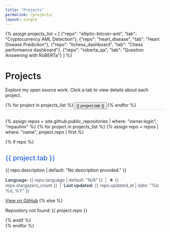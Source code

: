 ```yaml
---
title: "Projects"
permalink: /projects/
layout: single
---
```


{% assign projects_list = 
  [
    {"repo": "elliptic-bitcoin-aml", "tab": "Cryptocurrency AML Detection"},
    {"repo": "heart_disease", "tab": "Heart Disease Prediction"},
    {"repo": "lichess_dashboard", "tab": "Chess performance dashboard"},
    {"repo": "roberta_qa", "tab": "Question Answering with RoBERTa"}
  ]
%}

<style>
.project-tabs {
  display: flex;
  border-bottom: 2px solid #e5e7eb;
  margin-bottom: 2em;
  gap: 2px;
  font-family: 'Inter', 'Segoe UI', 'system-ui', sans-serif;
}

.project-tab {
  padding: 0.75em 1.5em;
  cursor: pointer;
  background: none;
  border: none;
  font-size: 1.08em;
  font-weight: 500;
  color: #374151;
  border-bottom: 2px solid transparent;
  transition: border-color 0.2s, color 0.2s, background 0.2s;
  letter-spacing: 0.02em;
  border-radius: 8px 8px 0 0;
  text-transform: none;
}

.project-tab.active {
  border-bottom: 2.5px solid #2563eb;
  color: #2563eb;
  background: #f3f4f6;
}

.project-tab:focus {
  outline: none;
  background: #e0e7ef;
}

.project-content {
  display: none;
  animation: fadeIn 0.3s;
  padding-top: 1.5em;
  font-family: 'Inter', 'Segoe UI', 'system-ui', sans-serif;
  color: #2d3748;
}

.project-content.active {
  display: block;
}

@keyframes fadeIn {
  from { opacity: 0; }
  to   { opacity: 1; }
}
</style>

<h1 style="font-family:'Inter','Segoe UI','system-ui',sans-serif; font-weight:600; letter-spacing:0.01em;">Projects</h1>
<p style="font-family:'Inter','Segoe UI','system-ui',sans-serif;">Explore my open source work. Click a tab to view details about each project.</p>

<!-- Tab navigation -->
<div class="project-tabs" id="projectTabs">
  {% for project in projects_list %}
    <button class="project-tab{% if forloop.first %} active{% endif %}" data-tab="project{{ forloop.index }}">
      {{ project.tab }}
    </button>
  {% endfor %}
</div>

<!-- Tab contents -->
{% assign repos = site.github.public_repositories | where: "owner.login", "mpaulinv" %}
{% for project in projects_list %}
  {% assign repo = repos | where: "name", project.repo | first %}
  <div class="project-content{% if forloop.first %} active{% endif %}" id="project{{ forloop.index }}">
    {% if repo %}
      <h2 style="font-weight:500; font-family:'Inter','Segoe UI','system-ui',sans-serif;">
        <a href="{{ repo.html_url }}" target="_blank" rel="noopener" style="color:#2563eb;text-decoration:none;">
          {{ project.tab }}
        </a>
      </h2>
      <p>{{ repo.description | default: "No description provided." }}</p>
      <ul style="list-style: none; padding: 0; margin: 0 0 1em 0; color: #4b5563;">
        <li>
          <strong>Language:</strong> {{ repo.language | default: "N/A" }}
          &nbsp;|&nbsp;
          <strong>★</strong> {{ repo.stargazers_count }}
          &nbsp;|&nbsp;
          <strong>Last updated:</strong> {{ repo.updated_at | date: "%b %d, %Y" }}
        </li>
      </ul>
      <a href="{{ repo.html_url }}" class="btn" target="_blank" rel="noopener">View on GitHub</a>
    {% else %}
      <p>Repository not found: {{ project.repo }}</p>
    {% endif %}
  </div>
{% endfor %}

<script>
document.addEventListener('DOMContentLoaded', function() {
  const tabs = document.querySelectorAll('.project-tab');
  const contents = document.querySelectorAll('.project-content');
  tabs.forEach((tab, idx) => {
    tab.addEventListener('click', () => {
      tabs.forEach(t => t.classList.remove('active'));
      contents.forEach(c => c.classList.remove('active'));
      tab.classList.add('active');
      contents[idx].classList.add('active');
    });
  });
});
</script>
